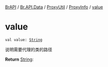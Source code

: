 [BrAPI](../../../index.md) / [Br.API.Data](../../index.md) / [ProxyUtil](../index.md) / [ProxyInfo](index.md) / [value](./value.md)

# value

`val value: `[`String`](https://kotlinlang.org/api/latest/jvm/stdlib/kotlin/-string/index.html)

说明需要代理的类的路径

**Return**
[String](https://kotlinlang.org/api/latest/jvm/stdlib/kotlin/-string/index.html):


